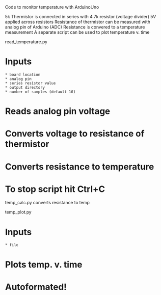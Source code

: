 
Code to monitor temperature with ArduinoUno

5k Thermistor is connected in series with 4.7k resistor (voltage divider)
5V applied across resistors 
Resistance of thermistor can be measured with analog pin of Arduino (ADC)
Resistance is convered to a temperature measurement
A separate script can be used to plot temperature v. time 


read_temperature.py 
  # Inputs
    * board location
    * analog pin
    * series resistor value
    * output directory 
    * number of samples (default 10)
  # Reads analog pin voltage
  # Converts voltage to resistance of thermistor 
  # Converts resistance to temperature 
  # To stop script hit Ctrl+C

temp_calc.py
    converts resistance to temp

temp_plot.py
  # Inputs
    * file
  # Plots temp. v. time
  # Autoformated!
